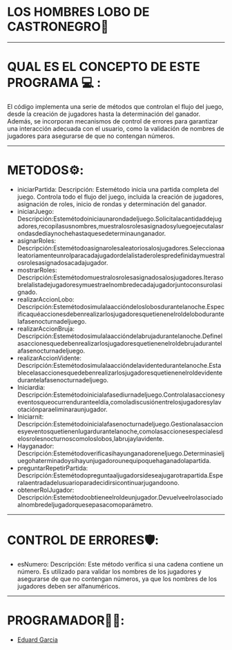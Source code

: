# LOS HOMBRES LOBO DE CASTRONEGRO🐺
____________________________________________________________________________________________________________________________________________________
# QUAL ES EL CONCEPTO DE ESTE PROGRAMA 💻 :
El código implementa una serie de métodos que controlan el flujo del juego, desde la creación de jugadores hasta la determinación del ganador. Además, se incorporan mecanismos de control de errores para garantizar una interacción adecuada con el usuario, como la validación de nombres de jugadores para asegurarse de que no contengan números.
____________________________________________________________________________________________________________________________________________________

# METODOS⚙️:
- iniciarPartida:
Descripción: Estemétodo inicia una partida completa del juego. Controla todo el flujo del juego, incluida la creación de jugadores, asignación de roles, inicio de rondas y determinación del ganador.
- iniciarJuego:
Descripción:Estemétodoiniciaunarondadeljuego.Solicitalacantidaddejugadores,recopilasusnombres,muestralosrolesasignadosyluegoejecutalasrondasdedíaynochehastaquesedeterminaunganador.
- asignarRoles:
Descripción:Estemétodoasignarolesaleatoriosalosjugadores.Seleccionaaleatoriamenteunrolparacadajugadordelalistaderolespredefinidaymuestralosrolesasignadosacadajugador.
- mostrarRoles:
Descripción:Estemétodomuestralosrolesasignadosalosjugadores.Iterasobrelalistadejugadoresymuestraelnombredecadajugadorjuntoconsurolasignado.
- realizarAccionLobo:
Descripción:Estemétodosimulalaaccióndeloslobosdurantelanoche.Especificaquéaccionesdebenrealizarlosjugadoresquetienenelroldelobodurantelafasenocturnadeljuego.
- realizarAccionBruja:
Descripción:Estemétodosimulalaaccióndelabrujadurantelanoche.Definelasaccionesquedebenrealizarlosjugadoresquetienenelroldebrujadurantelafasenocturnadeljuego.
- realizarAccionVidente:
Descripción:Estemétodosimulalaaccióndelavidentedurantelanoche.Establecelasaccionesquedebenrealizarlosjugadoresquetienenelroldevidentedurantelafasenocturnadeljuego.
- Iniciardia:
Descripción:Estemétodoinicialafasediurnadeljuego.Controlalasaccionesyeventosqueocurrenduranteeldía,comoladiscusiónentrelosjugadoresylavotaciónparaeliminaraunjugador.
- Iniciarnit:
Descripción:Estemétodoinicialafasenocturnadeljuego.Gestionalasaccionesyeventosquetienenlugardurantelanoche,comolasaccionesespecialesdelosrolesnocturnoscomoloslobos,labrujaylavidente.
- Hayganador:
Descripción:Estemétodoverificasihayunganadoreneljuego.Determinasieljuegohaterminadoysihayunjugadorounequipoquehaganadolapartida.
- preguntarRepetirPartida:
Descripción:Estemétodopreguntaaljugadorsideseajugarotrapartida.Esperalaentradadelusuarioparadecidirsicontinuarjugandoono.
- obtenerRolJugador:
Descripción:Estemétodoobtieneelroldeunjugador.Devuelveelrolasociadoalnombredeljugadorquesepasacomoparámetro.
____________________________________________________________________________________________________________________________________________________

# CONTROL DE ERRORES🛡️:
- esNumero:
Descripción: Este método verifica si una cadena contiene un número. Es utilizado para validar los nombres de los jugadores y asegurarse de que no contengan números, ya que los nombres de los jugadores deben ser alfanuméricos.
____________________________________________________________________________________________________________________________________________________
# PROGRAMADOR🧑‍💻:
- [Eduard Garcia](https://github.com/EduardGF)
